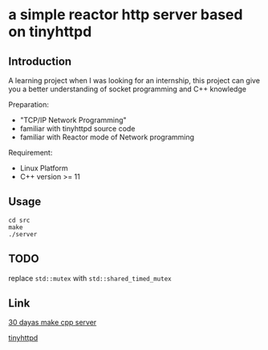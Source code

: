 # a simple reactor http server based on tinyhttpd
## Introduction
A learning project when I was looking for an internship, this project can give you a better understanding of socket programming and C++ knowledge

Preparation:
* "TCP/IP Network Programming"
* familiar with tinyhttpd source code
* familiar with Reactor mode of Network programming

Requirement:
* Linux Platform
* C++ version >= 11
## Usage
    cd src
    make
    ./server
## TODO
replace `std::mutex` with `std::shared_timed_mutex`

## Link
[30 dayas make cpp server](https://github.com/yuesong-feng/30dayMakeCppServer)

[tinyhttpd](https://github.com/cbsheng/tinyhttpd)